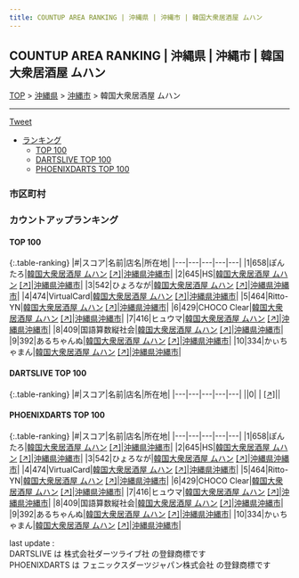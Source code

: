 ```yaml
---
title: COUNTUP AREA RANKING | 沖縄県 | 沖縄市 | 韓国大衆居酒屋 ムハン
---
```

## COUNTUP AREA RANKING | 沖縄県 | 沖縄市 | 韓国大衆居酒屋 ムハン

[TOP](/darts/rank/) > [沖縄県](/darts/rank/沖縄県/) > [沖縄市](/darts/rank/沖縄県/沖縄市/) > 韓国大衆居酒屋 ムハン

___

<a href="https://twitter.com/share?ref_src=twsrc%5Etfw" data-text="COUNTUP AREA RANKING | 沖縄県沖縄市韓国大衆居酒屋 ムハン" class="twitter-share-button" data-hashtags="DARTSLIVE,PHOENIXDARTS,darts,ダーツ" data-show-count="false">Tweet</a>

* [ランキング](#カウントアップランキング)
    * [TOP 100](#top-100)
    * [DARTSLIVE TOP 100](#dartslive-top-100)
    * [PHOENIXDARTS TOP 100](#phoenixdarts-top-100)

### 市区町村

<ul>

</ul>

### カウントアップランキング

#### TOP 100



{:.table-ranking}
|#|スコア|名前|店名|所在地|
|---|---|---|---|---|
|1|658|<span class="rank-name-pd">ぽんたろ</span>|<a href="/darts/rank/shops/89026.html">韓国大衆居酒屋 ムハン</a> <a href="https://vs.phoenixdarts.com/jp/shop/shopDetailInfo/s_89026?s_seq=89026">[↗]</a>|<a href="/darts/rank/沖縄県/沖縄市">沖縄県沖縄市</a>|
|2|645|<span class="rank-name-pd">HS</span>|<a href="/darts/rank/shops/89026.html">韓国大衆居酒屋 ムハン</a> <a href="https://vs.phoenixdarts.com/jp/shop/shopDetailInfo/s_89026?s_seq=89026">[↗]</a>|<a href="/darts/rank/沖縄県/沖縄市">沖縄県沖縄市</a>|
|3|542|<span class="rank-name-pd">ひょろなが</span>|<a href="/darts/rank/shops/89026.html">韓国大衆居酒屋 ムハン</a> <a href="https://vs.phoenixdarts.com/jp/shop/shopDetailInfo/s_89026?s_seq=89026">[↗]</a>|<a href="/darts/rank/沖縄県/沖縄市">沖縄県沖縄市</a>|
|4|474|<span class="rank-name-pd">VirtualCard</span>|<a href="/darts/rank/shops/89026.html">韓国大衆居酒屋 ムハン</a> <a href="https://vs.phoenixdarts.com/jp/shop/shopDetailInfo/s_89026?s_seq=89026">[↗]</a>|<a href="/darts/rank/沖縄県/沖縄市">沖縄県沖縄市</a>|
|5|464|<span class="rank-name-pd">Ritto-YN</span>|<a href="/darts/rank/shops/89026.html">韓国大衆居酒屋 ムハン</a> <a href="https://vs.phoenixdarts.com/jp/shop/shopDetailInfo/s_89026?s_seq=89026">[↗]</a>|<a href="/darts/rank/沖縄県/沖縄市">沖縄県沖縄市</a>|
|6|429|<span class="rank-name-pd">CHOCO Clear</span>|<a href="/darts/rank/shops/89026.html">韓国大衆居酒屋 ムハン</a> <a href="https://vs.phoenixdarts.com/jp/shop/shopDetailInfo/s_89026?s_seq=89026">[↗]</a>|<a href="/darts/rank/沖縄県/沖縄市">沖縄県沖縄市</a>|
|7|416|<span class="rank-name-pd">ヒュウマ</span>|<a href="/darts/rank/shops/89026.html">韓国大衆居酒屋 ムハン</a> <a href="https://vs.phoenixdarts.com/jp/shop/shopDetailInfo/s_89026?s_seq=89026">[↗]</a>|<a href="/darts/rank/沖縄県/沖縄市">沖縄県沖縄市</a>|
|8|409|<span class="rank-name-pd">国語算数縦社会</span>|<a href="/darts/rank/shops/89026.html">韓国大衆居酒屋 ムハン</a> <a href="https://vs.phoenixdarts.com/jp/shop/shopDetailInfo/s_89026?s_seq=89026">[↗]</a>|<a href="/darts/rank/沖縄県/沖縄市">沖縄県沖縄市</a>|
|9|392|<span class="rank-name-pd">あるちゃんぬ</span>|<a href="/darts/rank/shops/89026.html">韓国大衆居酒屋 ムハン</a> <a href="https://vs.phoenixdarts.com/jp/shop/shopDetailInfo/s_89026?s_seq=89026">[↗]</a>|<a href="/darts/rank/沖縄県/沖縄市">沖縄県沖縄市</a>|
|10|334|<span class="rank-name-pd">かぃちゃまん</span>|<a href="/darts/rank/shops/89026.html">韓国大衆居酒屋 ムハン</a> <a href="https://vs.phoenixdarts.com/jp/shop/shopDetailInfo/s_89026?s_seq=89026">[↗]</a>|<a href="/darts/rank/沖縄県/沖縄市">沖縄県沖縄市</a>|


#### DARTSLIVE TOP 100



{:.table-ranking}
|#|スコア|名前|店名|所在地|
|---|---|---|---|---|
||0|<span class="rank-name-dl"> </span>|<a href="/darts/rank/shops/.html"></a> <a href="">[↗]</a>|<a href="/darts/rank//"></a>|


#### PHOENIXDARTS TOP 100



{:.table-ranking}
|#|スコア|名前|店名|所在地|
|---|---|---|---|---|
|1|658|<span class="rank-name-pd">ぽんたろ</span>|<a href="/darts/rank/shops/89026.html">韓国大衆居酒屋 ムハン</a> <a href="https://vs.phoenixdarts.com/jp/shop/shopDetailInfo/s_89026?s_seq=89026">[↗]</a>|<a href="/darts/rank/沖縄県/沖縄市">沖縄県沖縄市</a>|
|2|645|<span class="rank-name-pd">HS</span>|<a href="/darts/rank/shops/89026.html">韓国大衆居酒屋 ムハン</a> <a href="https://vs.phoenixdarts.com/jp/shop/shopDetailInfo/s_89026?s_seq=89026">[↗]</a>|<a href="/darts/rank/沖縄県/沖縄市">沖縄県沖縄市</a>|
|3|542|<span class="rank-name-pd">ひょろなが</span>|<a href="/darts/rank/shops/89026.html">韓国大衆居酒屋 ムハン</a> <a href="https://vs.phoenixdarts.com/jp/shop/shopDetailInfo/s_89026?s_seq=89026">[↗]</a>|<a href="/darts/rank/沖縄県/沖縄市">沖縄県沖縄市</a>|
|4|474|<span class="rank-name-pd">VirtualCard</span>|<a href="/darts/rank/shops/89026.html">韓国大衆居酒屋 ムハン</a> <a href="https://vs.phoenixdarts.com/jp/shop/shopDetailInfo/s_89026?s_seq=89026">[↗]</a>|<a href="/darts/rank/沖縄県/沖縄市">沖縄県沖縄市</a>|
|5|464|<span class="rank-name-pd">Ritto-YN</span>|<a href="/darts/rank/shops/89026.html">韓国大衆居酒屋 ムハン</a> <a href="https://vs.phoenixdarts.com/jp/shop/shopDetailInfo/s_89026?s_seq=89026">[↗]</a>|<a href="/darts/rank/沖縄県/沖縄市">沖縄県沖縄市</a>|
|6|429|<span class="rank-name-pd">CHOCO Clear</span>|<a href="/darts/rank/shops/89026.html">韓国大衆居酒屋 ムハン</a> <a href="https://vs.phoenixdarts.com/jp/shop/shopDetailInfo/s_89026?s_seq=89026">[↗]</a>|<a href="/darts/rank/沖縄県/沖縄市">沖縄県沖縄市</a>|
|7|416|<span class="rank-name-pd">ヒュウマ</span>|<a href="/darts/rank/shops/89026.html">韓国大衆居酒屋 ムハン</a> <a href="https://vs.phoenixdarts.com/jp/shop/shopDetailInfo/s_89026?s_seq=89026">[↗]</a>|<a href="/darts/rank/沖縄県/沖縄市">沖縄県沖縄市</a>|
|8|409|<span class="rank-name-pd">国語算数縦社会</span>|<a href="/darts/rank/shops/89026.html">韓国大衆居酒屋 ムハン</a> <a href="https://vs.phoenixdarts.com/jp/shop/shopDetailInfo/s_89026?s_seq=89026">[↗]</a>|<a href="/darts/rank/沖縄県/沖縄市">沖縄県沖縄市</a>|
|9|392|<span class="rank-name-pd">あるちゃんぬ</span>|<a href="/darts/rank/shops/89026.html">韓国大衆居酒屋 ムハン</a> <a href="https://vs.phoenixdarts.com/jp/shop/shopDetailInfo/s_89026?s_seq=89026">[↗]</a>|<a href="/darts/rank/沖縄県/沖縄市">沖縄県沖縄市</a>|
|10|334|<span class="rank-name-pd">かぃちゃまん</span>|<a href="/darts/rank/shops/89026.html">韓国大衆居酒屋 ムハン</a> <a href="https://vs.phoenixdarts.com/jp/shop/shopDetailInfo/s_89026?s_seq=89026">[↗]</a>|<a href="/darts/rank/沖縄県/沖縄市">沖縄県沖縄市</a>|


<div class="footer border-top border-gray-light mt-5 pt-3 text-right text-gray">
    last update : <span style="font-weight: italic" id="foot_last_modified"></span><br />
    DARTSLIVE は 株式会社ダーツライブ社 の登録商標です<br />
    PHOENIXDARTS は フェニックスダーツジャパン株式会社 の登録商標です<br />
</div>

<script src="https://cdnjs.cloudflare.com/ajax/libs/jquery.tablesorter/2.31.3/js/jquery.tablesorter.min.js" integrity="sha512-qzgd5cYSZcosqpzpn7zF2ZId8f/8CHmFKZ8j7mU4OUXTNRd5g+ZHBPsgKEwoqxCtdQvExE5LprwwPAgoicguNg==" crossorigin="anonymous" referrerpolicy="no-referrer"></script>
<link rel="stylesheet" href="https://cdnjs.cloudflare.com/ajax/libs/jquery.tablesorter/2.31.3/css/theme.default.min.css" integrity="sha512-wghhOJkjQX0Lh3NSWvNKeZ0ZpNn+SPVXX1Qyc9OCaogADktxrBiBdKGDoqVUOyhStvMBmJQ8ZdMHiR3wuEq8+w==" crossorigin="anonymous" referrerpolicy="no-referrer" />
<script>
$(function() {
    $(".table-ranking").tablesorter({sortList:[[0, 0]]});
    $("#foot_last_modified").text(formatDate(new Date(document.lastModified), 'yyyy-MM-dd HH:mm:ss'));
});
</script>

<script async src="https://platform.twitter.com/widgets.js" charset="utf-8"></script>
